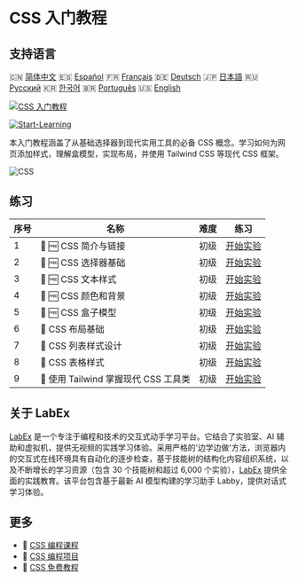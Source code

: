 # CSS 入门教程

## 支持语言

🇨🇳 [简体中文](README_zh.md) 🇪🇸 [Español](README_es.md) 🇫🇷 [Français](README_fr.md) 🇩🇪 [Deutsch](README_de.md) 🇯🇵 [日本語](README_ja.md) 🇷🇺 [Русский](README_ru.md) 🇰🇷 [한국어](README_ko.md) 🇧🇷 [Português](README_pt.md) 🇺🇸 [English](README.md) 

[![CSS 入门教程](https://cover-creator.labex.io/css-for-beginners.png?lang=zh)](https://labex.io/zh/courses/css-for-beginners)

[![Start-Learning](https://img.shields.io/badge/Start-Learning-whitesmoke?style=for-the-badge)](https://labex.io/zh/courses/css-for-beginners)

本入门教程涵盖了从基础选择器到现代实用工具的必备 CSS 概念。学习如何为网页添加样式，理解盒模型，实现布局，并使用 Tailwind CSS 等现代 CSS 框架。

![CSS](https://img.shields.io/badge/CSS-whitesmoke?style=for-the-badge&logo=css)


## 练习

|   序号 | 名称                                  | 难度   | 练习                                                                                                                                   |
|--------|---------------------------------------|--------|----------------------------------------------------------------------------------------------------------------------------------------|
|      1 | 🧩 🆓 CSS 简介与链接                  | 初级   | <a target='_blank' href='https://labex.io/zh/labs/css-css-introduction-and-linking-598030?course=css-for-beginners'>开始实验</a>       |
|      2 | 🧩 🆓 CSS 选择器基础                  | 初级   | <a target='_blank' href='https://labex.io/zh/labs/css-css-selectors-basics-598033?course=css-for-beginners'>开始实验</a>               |
|      3 | 🧩 🆓 CSS 文本样式                    | 初级   | <a target='_blank' href='https://labex.io/zh/labs/css-css-text-styling-598036?course=css-for-beginners'>开始实验</a>                   |
|      4 | 🧩 🆓 CSS 颜色和背景                  | 初级   | <a target='_blank' href='https://labex.io/zh/labs/css-css-colors-and-backgrounds-598029?course=css-for-beginners'>开始实验</a>         |
|      5 | 🧩 🆓 CSS 盒子模型                    | 初级   | <a target='_blank' href='https://labex.io/zh/labs/css-css-box-model-598028?course=css-for-beginners'>开始实验</a>                      |
|      6 | 🧩  CSS 布局基础                      | 初级   | <a target='_blank' href='https://labex.io/zh/labs/css-css-layout-basics-598031?course=css-for-beginners'>开始实验</a>                  |
|      7 | 🧩  CSS 列表样式设计                  | 初级   | <a target='_blank' href='https://labex.io/zh/labs/css-css-styling-lists-598034?course=css-for-beginners'>开始实验</a>                  |
|      8 | 🧩  CSS 表格样式                      | 初级   | <a target='_blank' href='https://labex.io/zh/labs/css-css-styling-tables-598035?course=css-for-beginners'>开始实验</a>                 |
|      9 | 🧩  使用 Tailwind 掌握现代 CSS 工具类 | 初级   | <a target='_blank' href='https://labex.io/zh/labs/css-css-modern-utilities-with-tailwind-598032?course=css-for-beginners'>开始实验</a> |

## 关于 LabEx

[LabEx](https://labex.io) 是一个专注于编程和技术的交互式动手学习平台。它结合了实验室、AI 辅助和虚拟机，提供无视频的实践学习体验。采用严格的'边学边做'方法，浏览器内的交互式在线环境具有自动化的逐步检查，基于技能树的结构化内容组织系统，以及不断增长的学习资源（包含 30 个技能树和超过 6,000 个实验），[LabEx](https://labex.io) 提供全面的实践教育。该平台包含基于最新 AI 模型构建的学习助手 Labby，提供对话式学习体验。

## 更多

- 🔗 [CSS 编程课程](https://github.com/labex-labs/awesome-programming-courses)
- 🔗 [CSS 编程项目](https://github.com/labex-labs/awesome-programming-projects)
- 🔗 [CSS 免费教程](https://github.com/labex-labs/css-free-tutorials)

